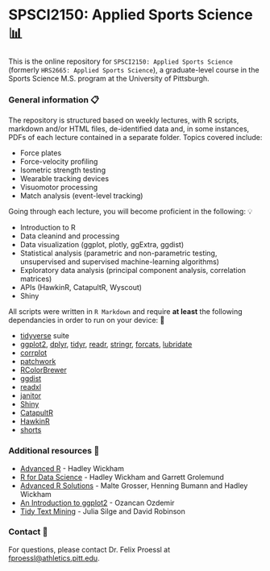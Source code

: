 # SPSCI2150: Applied Sports Science 📊
This is the online repository for `SPSCI2150: Applied Sports Science` (formerly `HRS2665: Applied Sports Science`), a graduate-level course in the Sports Science M.S. program at the University of Pittsburgh.

### General information 📋

The repository is structured based on weekly lectures, with R scripts, markdown and/or HTML files, de-identified data and, in some instances, PDFs of each lecture contained in a separate folder. Topics covered include:

- Force plates
- Force-velocity profiling
- Isometric strength testing
- Wearable tracking devices
- Visuomotor processing
- Match analysis (event-level tracking)

Going through each lecture, you will become proficient in the following: 💡

- Introduction to R
- Data cleanind and processing
- Data visualization (ggplot, plotly, ggExtra, ggdist)
- Statistical analysis (parametric and non-parametric testing, unsupervised and supervised machine-learning algorithms)
- Exploratory data analysis (principal component analysis, correlation matrices)
- APIs (HawkinR, CatapultR, Wyscout)
- Shiny

All scripts were written in `R Markdown` and require **at least** the following dependancies in order to run on your device: 📁

- [tidyverse](https://cran.r-project.org/web/packages/tidyverse/index.html) suite
- [ggplot2](https://cran.r-project.org/web/packages/ggplot2/index.html), [dplyr](https://cran.r-project.org/web/packages/dplyr/index.html), [tidyr](https://cran.r-project.org/web/packages/tidyr/index.html), [readr](https://cran.r-project.org/web/packages/readr/index.html), [stringr](https://cran.r-project.org/web/packages/stringr/index.html), [forcats](https://cran.r-project.org/web/packages/forcats/index.html), [lubridate](https://cran.r-project.org/web/packages/lubridate/vignettes/lubridate.html)
- [corrplot](https://cran.r-project.org/web/packages/corrplot/vignettes/corrplot-intro.html)
- [patchwork](https://cran.r-project.org/web/packages/patchwork/index.html)
- [RColorBrewer](https://cran.r-project.org/web/packages/RColorBrewer/index.html)
- [ggdist](https://mjskay.github.io/ggdist/)
- [readxl](https://cran.r-project.org/web/packages/readxl/index.html)
- [janitor](https://cran.r-project.org/web/packages/janitor/index.html)
- [Shiny](https://cran.r-project.org/web/packages/shiny/index.html)
- [CatapultR](http://catapultr.catapultsports.com/)
- [HawkinR](https://github.com/HawkinDynamics/hawkinR)
- [shorts](https://cran.r-project.org/web/packages/shorts/index.html)


### Additional resources 📑

- [Advanced R](https://adv-r.hadley.nz/) - Hadley Wickham
- [R for Data Science](https://r4ds.had.co.nz/) - Hadley Wickham and Garrett Grolemund
- [Advanced R Solutions](https://advanced-r-solutions.rbind.io/) - Malte Grosser, Henning Bumann and Hadley Wickham
- [An Introduction to ggplot2](https://bookdown.org/ozancanozdemir/introduction-to-ggplot2/) - Ozancan Ozdemir
- [Tidy Text Mining](https://www.tidytextmining.com/) - Julia Silge and David Robinson


### Contact 📧

For questions, please contact Dr. Felix Proessl at fproessl@athletics.pitt.edu.
